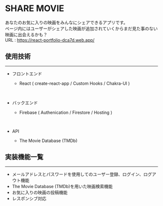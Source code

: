 # SHARE MOVIE

あなたのお気に入りの映画をみんなにシェアできるアプリです。  
ページ内にはユーザーがシェアした映画が追加されていくからまだ見た事のない映画に出会えるかも？  
URL : https://react-portfolio-dca7d.web.app/

## 使用技術

---

- フロントエンド

  - React ( create-react-app / Custom Hooks / Chakra-UI )

<br />

- バックエンド

  - Firebase ( Authenication / Firestore / Hosting )

<br />

- API

  - The Movie Database (TMDb)

## 実装機能一覧

---

- メールアドレスとパスワードを使用してのユーザー登録、ログイン、ログアウト機能
- The Movie Database (TMDb)を用いた映画検索機能
- お気に入りの映画の投稿機能
- レスポンシブ対応
